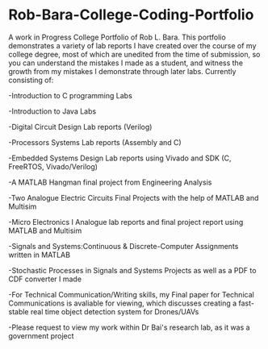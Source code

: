 # Rob-Bara-College-Coding-Portfolio
A work in Progress College Portfolio of Rob L. Bara. This portfolio demonstrates a variety of lab reports I have created over the course of my college degree, most of which are unedited from the time of submission, so you can understand the mistakes I made as a student, and witness the growth from my mistakes I demonstrate through later labs.
Currently consisting of:

-Introduction to C programming Labs 

-Introduction to Java Labs

-Digital Circuit Design Lab reports (Verilog)

-Processors Systems Lab reports (Assembly and C)

-Embedded Systems Design Lab reports using Vivado and SDK (C, FreeRTOS, Vivado/Verilog)

-A MATLAB Hangman final project from Engineering Analysis

-Two Analogue Electric Circuits Final Projects with the help of MATLAB and Multisim

-Micro Electronics I Analogue lab reports and final project report using MATLAB and Multisim

-Signals and Systems:Continuous & Discrete-Computer Assignments written in MATLAB

-Stochastic Processes in Signals and Systems Projects as well as a PDF to CDF converter I made

-For Technical Communication/Writing skills, my Final paper for Technical Communications is avaliable for viewing, which discusses creating a fast-stable real time object  detection system for Drones/UAVs 

-Please request to view my work within Dr Bai's research lab, as it was a government project
